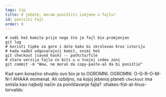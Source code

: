 ```yaml
---
tags: tip
title: O jebote, moram poništiti izmjene u fajlu!
id: ponisiti-fajl
order: 8
---
```


```git
# nađi heš komita prije nego što je fajl bio promjenjen 
git log
# koristi tipke za gore i dole kako bi skrolovao kroz istoriju
# kada nađeš odgovarajući komit, snimi heš
git checkout [saved hash] -- path/to/file
# stara verzija fajla će biti u u tvojoj index zoni
git commit -m "Wow, ne moraš da copy-paste-aš da bi poništio"
```

Kad sam konačno shvatio ovo bio je to OGROMNI. OGROMNI. O-G-R-O-M-N-I AHAAA momenat. Ali ozbiljno, na kojoj jebenoj planeti `checkout` ima smisla kao najbolji način za poništavanje fajla? :shakes-fist-at-linus-torvalds: